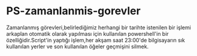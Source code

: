 # PS-zamanlanmis-gorevler
 Zamanlanmış görevleri,belirlediğimiz herhangi  bir tarihte istenilen bir işlemi arkaplan otomatik olarak yapılması için kullanılan powershell'in bir özelliğidir.Script'in yaptığı işlem,her akşam saat 23:00'de bilgisayarın sık kullanılan yerler ve son kullanılan öğeler geçmişini silmek.
